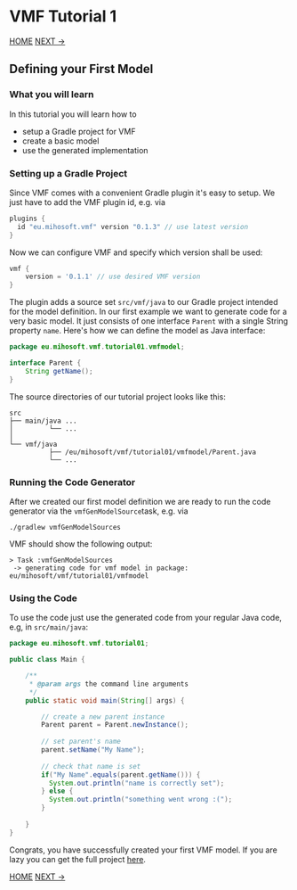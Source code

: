# VMF Tutorial 1

[HOME](https://github.com/miho/VMF-Tutorials/blob/master/README.md) [NEXT ->](https://github.com/miho/VMF-Tutorials/blob/master/VMF-Tutorial-02/README.md)

## Defining your First Model

### What you will learn

In this tutorial you will learn how to

- setup a Gradle project for VMF
- create a basic model
- use the generated implementation

### Setting up a Gradle Project

Since VMF comes with a convenient Gradle plugin it's easy to setup. We just have to add the VMF plugin id, e.g. via

```gradle
plugins {
  id "eu.mihosoft.vmf" version "0.1.3" // use latest version
}
```
Now we can configure VMF and specify which version shall be used:

```gradle
vmf {
    version = '0.1.1' // use desired VMF version
}
```

The plugin adds a source set `src/vmf/java` to our Gradle project intended for the model definition. 
In our first example we want to generate code for a very basic model. It just consists of one interface `Parent` with a single String property `name`. Here's how we can define the model as Java interface:

```java
package eu.mihosoft.vmf.tutorial01.vmfmodel;

interface Parent {
    String getName();
}
```

The source directories of our tutorial project looks like this:

```
src
├── main/java ...
│         └── ...
│   
└── vmf/java
          ├── /eu/mihosoft/vmf/tutorial01/vmfmodel/Parent.java
          └── ...
```

### Running the Code Generator

After we created our first model definition we are ready to run the code generator via the `vmfGenModelSource`task, e.g. via

```
./gradlew vmfGenModelSources
```

VMF should show the following output:

```
> Task :vmfGenModelSources
 -> generating code for vmf model in package: eu/mihosoft/vmf/tutorial01/vmfmodel
```

### Using the Code

To use the code just use the generated code from your regular Java code, e.g, in `src/main/java`:

```java
package eu.mihosoft.vmf.tutorial01;

public class Main {

    /**
     * @param args the command line arguments
     */
    public static void main(String[] args) {

        // create a new parent instance
        Parent parent = Parent.newInstance();
        
        // set parent's name
        parent.setName("My Name");
        
        // check that name is set
        if("My Name".equals(parent.getName())) {
          System.out.println("name is correctly set");
        } else {
          System.out.println("something went wrong :(");
        }
        
    }
}
```

Congrats, you have successfully created your first VMF model. If you are lazy you can get the full project [here](https://github.com/miho/VMF-Tutorials/tree/master/VMF-Tutorial-01).

[HOME](https://github.com/miho/VMF-Tutorials/blob/master/README.md) [NEXT ->](https://github.com/miho/VMF-Tutorials/blob/master/VMF-Tutorial-02/README.md)



